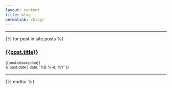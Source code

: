 ```yaml
---
layout: content
title: blog
permalink: /blog/
---
```


---


{% for post in site.posts %}
### [{{post.title}}]({{post.url}}) 
<sup>{{post.description}}  </sup>  
<sup>{{ post.date | date: '%B %-d, %Y' }}</sup>

---
{% endfor %}
